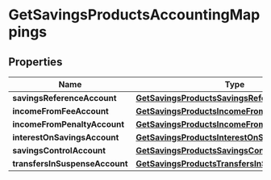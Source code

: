 # GetSavingsProductsAccountingMappings

## Properties
Name | Type | Description | Notes
------------ | ------------- | ------------- | -------------
**savingsReferenceAccount** | [**GetSavingsProductsSavingsReferenceAccount**](GetSavingsProductsSavingsReferenceAccount.md) |  |  [optional]
**incomeFromFeeAccount** | [**GetSavingsProductsIncomeFromFeeAccount**](GetSavingsProductsIncomeFromFeeAccount.md) |  |  [optional]
**incomeFromPenaltyAccount** | [**GetSavingsProductsIncomeFromPenaltyAccount**](GetSavingsProductsIncomeFromPenaltyAccount.md) |  |  [optional]
**interestOnSavingsAccount** | [**GetSavingsProductsInterestOnSavingsAccount**](GetSavingsProductsInterestOnSavingsAccount.md) |  |  [optional]
**savingsControlAccount** | [**GetSavingsProductsSavingsControlAccount**](GetSavingsProductsSavingsControlAccount.md) |  |  [optional]
**transfersInSuspenseAccount** | [**GetSavingsProductsTransfersInSuspenseAccount**](GetSavingsProductsTransfersInSuspenseAccount.md) |  |  [optional]
